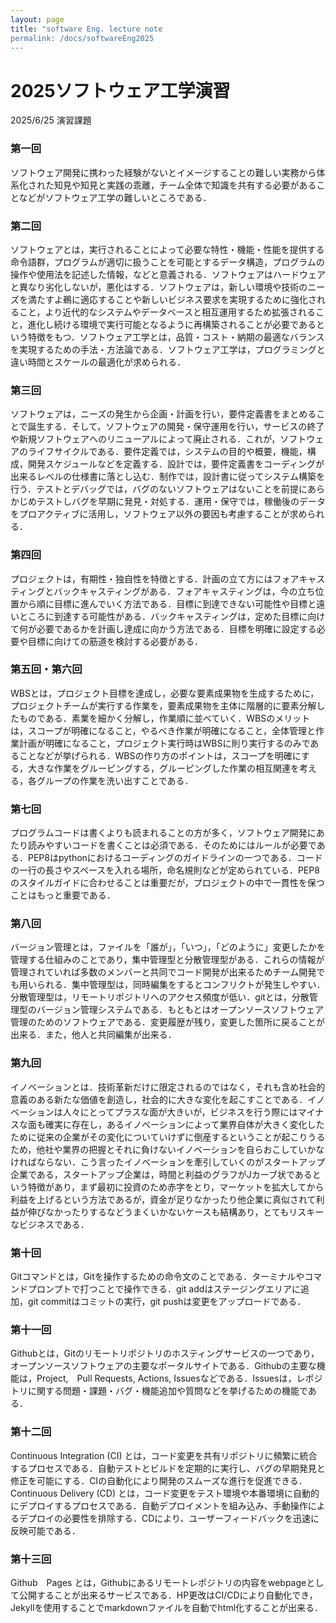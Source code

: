 ```yaml
---
layout: page
title: "software Eng. lecture note
permalink: /docs/softwareEng2025
---
```


# 2025ソフトウェア工学演習
2025/6/25 演習課題



### 第一回

ソフトウェア開発に携わった経験がないとイメージすることの難しい実務から体系化された知見や知見と実践の乖離，チーム全体で知識を共有する必要があることなどがソフトウェア工学の難しいところである．



### 第二回

ソフトウェアとは，実行されることによって必要な特性・機能・性能を提供する命令語群，プログラムが適切に扱うことを可能とするデータ構造，プログラムの操作や使用法を記述した情報，などと意義される．ソフトウェアはハードウェアと異なり劣化しないが，悪化はする．ソフトウェアは，新しい環境や技術のニーズを満たすよ鵜に適応することや新しいビジネス要求を実現するために強化されること，より近代的なシステムやデータベースと相互運用するため拡張されること，進化し続ける環境で実行可能となるように再構築されることが必要であるという特徴をもつ．ソフトウェア工学とは，品質・コスト・納期の最適なバランスを実現するための手法・方法論である．ソフトウェア工学は，プログラミングと違い時間とスケールの最適化が求められる．



### 第三回

ソフトウェアは，ニーズの発生から企画・計画を行い，要件定義書をまとめることで誕生する．そして，ソフトウェアの開発・保守運用を行い，サービスの終了や新規ソフトウェアへのリニューアルによって廃止される．これが，ソフトウェアのライフサイクルである．要件定義では，システムの目的や概要，機能，構成，開発スケジュールなどを定義する．設計では，要件定義書をコーディングが出来るレベルの仕様書に落とし込む．制作では，設計書に従ってシステム構築を行う．テストとデバッグでは，バグのないソフトウェアはないことを前提にあらかじめテストしバグを早期に発見・対処する．運用・保守では，稼働後のデータをプロアクティブに活用し，ソフトウェア以外の要因も考慮することが求められる．



### 第四回

プロジェクトは，有期性・独自性を特徴とする．計画の立て方にはフォアキャスティングとバックキャスティングがある．フォアキャスティングは，今の立ち位置から順に目標に進んでいく方法である．目標に到達できない可能性や目標と遠いところに到達する可能性がある．バックキャスティングは，定めた目標に向けて何が必要であるかを計画し達成に向かう方法である．目標を明確に設定する必要や目標に向けての筋道を検討する必要がある．



### 第五回・第六回

WBSとは，プロジェクト目標を達成し，必要な要素成果物を生成するために，プロジェクトチームが実行する作業を，要素成果物を主体に階層的に要素分解したものである．素業を細かく分解し，作業順に並べていく．WBSのメリットは，スコープが明確になること，やるべき作業が明確になること，全体管理と作業計画が明確になること，プロジェクト実行時はWBSに則り実行するのみであることなどが挙げられる．WBSの作り方のポイントは，スコープを明確にする，大きな作業をグルーピングする，グルーピングした作業の相互関連を考える，各グループの作業を洗い出すことである．



### 第七回

プログラムコードは書くよりも読まれることの方が多く，ソフトウェア開発にあたり読みやすいコードを書くことは必須である．そのためにはルールが必要である．PEP8はpythonにおけるコーディングのガイドラインの一つである．コードの一行の長さやスペースを入れる場所，命名規則などが定められている．PEP8のスタイルガイドに合わせることは重要だが，プロジェクトの中で一貫性を保つことはもっと重要である．



### 第八回

バージョン管理とは，ファイルを「誰が」，「いつ」，「どのように」変更したかを管理する仕組みのことであり，集中管理型と分散管理型がある．これらの情報が管理されていれば多数のメンバーと共同でコード開発が出来るためチーム開発でも用いられる．集中管理型は，同時編集をするとコンフリクトが発生しやすい．分散管理型は，リモートリポジトリへのアクセス頻度が低い．gitとは，分散管理型のバージョン管理システムである．もともとはオープンソースソフトウェア管理のためのソフトウェアである．変更履歴が残り，変更した箇所に戻ることが出来る．また，他人と共同編集が出来る．



### 第九回

イノベーションとは．技術革新だけに限定されるのではなく，それも含め社会的意義のある新たな価値を創造し，社会的に大きな変化を起こすことである．イノベーションは人々にとってプラスな面が大きいが，ビジネスを行う際にはマイナスな面も確実に存在し，あるイノベーションによって業界自体が大きく変化したために従来の企業がその変化についていけずに倒産するということが起こりうるため，他社や業界の把握とそれに負けないイノベーションを自らおこしていかなければならない．こう言ったイノベーションを牽引していくのがスタートアップ企業である，スタートアップ企業は，時間と利益のグラフがJカーブ状であるという特徴があり，まず最初に投資のため赤字をとり，マーケットを拡大してから利益を上げるという方法であるが，資金が足りなかったり他企業に真似されて利益が伸びなかったりするなどうまくいかないケースも結構あり，とてもリスキーなビジネスである．



### 第十回

Gitコマンドとは，Gitを操作するための命令文のことである．ターミナルやコマンドプロンプトで打つことで操作できる．git addはステージングエリアに追加，git commitはコミットの実行，git pushは変更をアップロードである．



### 第十一回

Githubとは，Gitのリモートリポジトリのホスティングサービスの一つであり，オープンソースソフトウェアの主要なポータルサイトである．Githubの主要な機能は，Project,　Pull Requests, Actions, Issuesなどである．Issuesは，レポジトリに関する問題・課題・バグ・機能追加や質問などを挙げるための機能である．



### 第十二回

Continuous Integration (CI) とは，コード変更を共有リポジトリに頻繁に統合するプロセスである．自動テストとビルドを定期的に実行し、バグの早期発見と修正を可能にする．CIの自動化により開発のスムーズな進行を促進できる．Continuous Delivery (CD) とは，コード変更をテスト環境や本番環境に自動的にデプロイするプロセスである．自動デプロイメントを組み込み、手動操作によるデプロイの必要性を排除する．CDにより、ユーザーフィードバックを迅速に反映可能である．



### 第十三回

Github　Pages とは，Githubにあるリモートレポジトリの内容をwebpageとして公開することが出来るサービスである．HP更改はCI/CDにより自動化でき，Jekyllを使用することでmarkdownファイルを自動でhtml化することが出来る．